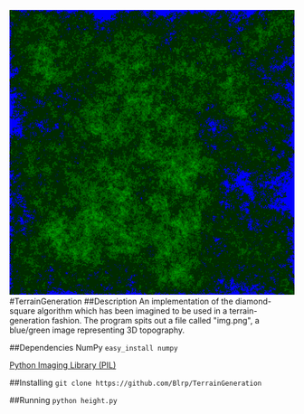 ![alt text](https://github.com/Blrp/TerrainGeneration/blob/master/img.png?raw=true "The SeePy interface")
#TerrainGeneration
##Description
An implementation of the diamond-square algorithm which has been imagined to be used in a terrain-generation fashion. The program spits out a file called "img.png", a blue/green image representing 3D topography.

##Dependencies
NumPy `easy_install numpy`

[Python Imaging Library (PIL)](http://www.pythonware.com/products/pil/)

##Installing
`git clone https://github.com/Blrp/TerrainGeneration`

##Running
`python height.py`

